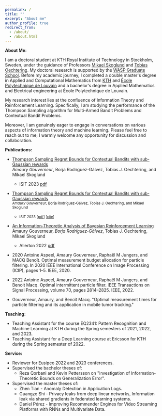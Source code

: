 ```yaml
---
permalink: /
title: ""
excerpt: "About me"
author_profile: true
redirect_from: 
  - /about/
  - /about.html
---
```


**About Me:**

I am a doctoral student at KTH Royal Institute of Technology in Stockholm, Sweden, under the guidance of Professors [Mikael Skoglund](https://people.kth.se/~skoglund/) and [Tobias Oechtering](https://www.kth.se/profile/oech). My doctoral research is supported by the [WASP Graduate School](https://wasp-sweden.org). Before my academic journey, I completed a double master's degree in Applied and Computational Mathematics from [KTH](https://www.kth.se/en/studies/master/applied-and-computational-mathematics/msc-applied-and-computational-mathematics-1.344221) and [École Polytechnique de Louvain](https://uclouvain.be/en/faculties/epl/mathematiques-appliquees.html) and a bachelor's degree in Applied Mathematics and Electrical engineering at École Polytechnique de Louvain.  

My research interest lies at the confluence of Information Theory and Reinforcement Learning. Specifically, I am studying the performance of the Thompson Sampling algorithm for Multi-Armed Bandit Problems and Contextual Bandit Problems.

Moreover, I am genuinely eager to engage in conversations on various aspects of information theory and machine learning. Please feel free to reach out to me; I warmly welcome any opportunity for discussion and collaboration.

**Publications:**

- [Thompson Sampling Regret Bounds for Contextual Bandits with sub-Gaussian rewards](https://arxiv.org/abs/2304.13593)  
  *Amaury Gouverneur*, Borja Rodríguez-Gálvez, Tobias J. Oechtering, and Mikael Skoglund
  - ISIT 2023 [pdf](https://arxiv.org/pdf/2304.13593.pdf) 

- [Thompson Sampling Regret Bounds for Contextual Bandits with sub-Gaussian rewards](https://arxiv.org/abs/2304.13593)
  <br /><small><it>*Amaury Gouverneur*, Borja Rodríguez-Gálvez, Tobias J. Oechtering, and Mikael Skoglund</it></small>
  - <small>ISIT 2023 [<a href="https://arxiv.org/pdf/2304.13593.pdf">pdf</a>] [<a href="citations/thomson_sampling_regret_contextual_bandits_subgaussian.html">cite</a>]</small>

- [An Information-Theoretic Analysis of Bayesian Reinforcement Learning](https://arxiv.org/abs/2207.08735)
  Amaury Gouverneur, *Borja Rodríguez-Gálvez*, Tobias J. Oechtering, Mikael Skoglund
  - Allerton 2022 [pdf](https://arxiv.org/pdf/2207.08735.pdf) 
- 2020 Antoine Aspeel, Amaury Gouverneur, Raphaël M Jungers, and MACQ Benoît. Optimal measurement budget allocation for particle filtering. In 2020 IEEE International Conference on Image Processing (ICIP), pages 1–5. IEEE, 2020.
- 2022 Antoine Aspeel, Amaury Gouverneur, Raphaël M Jungers, and Benoit Macq. Optimal intermittent particle filter. IEEE Transactions on Signal Processing, volume 70, pages 2814–2825. IEEE, 2022.
- Gouverneur, Amaury, and Benoît Macq. "Optimal measurement times for particle filtering and its application in mobile tumor tracking."

**Teaching:**

- Teaching Assistant for the course EQ2341: Pattern Recognition and Machine Learning at KTH during the Spring semesters of 2021, 2022, and 2023.
- Teaching Assistant for a Deep Learning course at Ericsson for KTH during the Spring semester of 2022.

**Service:**

- Reviewer for Eusipco 2022 and 2023 conferences.
- Supervised the bachelor theses of: 
  - Reza Qorbani and Kevin Pettersson on "Investigation of Information-Theoretic Bounds on Generalization Error".
- Supervised the master theses of:
  - Zhen Tian - Anomaly Detection in Application Logs.
  - Guangze Shi - Privacy leaks from deep linear networks, Information leak via shared gradients in federated learning systems.
  - Daniel Pérez - Improving Recommender Engines for Video Streaming Platforms with RNNs and Multivariate Data.
